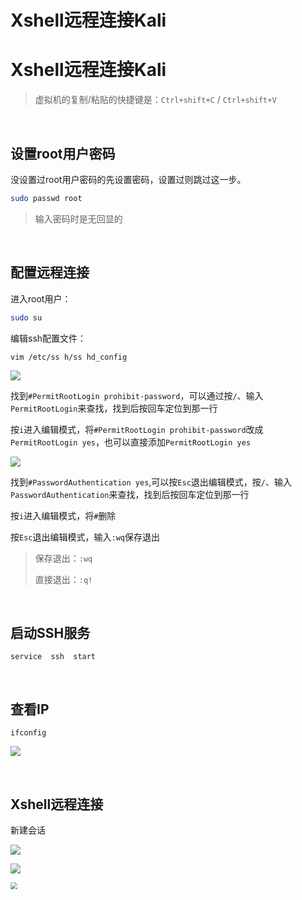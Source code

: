 # Xshell远程连接Kali

# Xshell远程连接Kali

> 虚拟机的复制/粘贴的快捷键是：`Ctrl+shift+C` / `Ctrl+shift+V`

​	

## 设置root用户密码

没设置过root用户密码的先设置密码，设置过则跳过这一步。

```bash
sudo passwd root
```

> 输入密码时是无回显的

​	

## 配置远程连接

进入root用户：

```bash
sudo su
```

编辑ssh配置文件：

```
vim /etc/ss h/ss hd_config
```

![](https://pic.imgdb.cn/item/64ce28b81ddac507cc920e76.jpg)

找到`#PermitRootLogin prohibit-password`，可以通过按`/`、输入`PermitRootLogin`来查找，找到后按回车定位到那一行

按`i`进入编辑模式，将`#PermitRootLogin prohibit-password`改成`PermitRootLogin yes`，也可以直接添加`PermitRootLogin yes`

![](https://pic.imgdb.cn/item/64ce29da1ddac507cc94a45a.jpg)

找到`#PasswordAuthentication yes`,可以按`Esc`退出编辑模式，按`/`、输入`PasswordAuthentication`来查找，找到后按回车定位到那一行

按`i`进入编辑模式，将`#`删除

按`Esc`退出编辑模式，输入`:wq`保存退出

> 保存退出：`:wq`
>
> 直接退出：`:q!`

​	

## 启动SSH服务

```
service  ssh  start
```

​	

## 查看IP

```
ifconfig
```

![](https://pic.imgdb.cn/item/64ce2c871ddac507cc9b7924.jpg)

​	

## Xshell远程连接

新建会话

![](https://pic.imgdb.cn/item/64ce2d151ddac507cc9cff93.jpg)

![](https://pic.imgdb.cn/item/64ce2d441ddac507cc9d9c7e.jpg)

<img src="https://pic.imgdb.cn/item/64ce2d6c1ddac507cc9e2855.jpg" style="zoom:67%;" />

